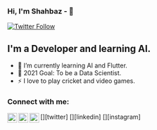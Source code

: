 ### Hi, I'm Shahbaz - 👋

[![Twitter Follow](https://img.shields.io/twitter/follow/Shahbaz21986350?color=1DA1F2&logo=twitter&style=for-the-badge)](https://twitter.com/intent/follow?original_referer=https%3A%2F%2Fgithub.com%2FcodeSTACKr&screen_name=Shahbaz21986350)

## I'm a Developer and learning AI.

- 🌱 I’m currently learning AI and Flutter.
- 🥅 2021 Goal: To be a Data Scientist.
- ⚡ I love to play cricket and video games.

### Connect with me:

[<img align="left" alt="Shahbaz21986350 | Twitter" width="22px" src="https://cdn.jsdelivr.net/npm/simple-icons@v3/icons/twitter.svg" />][twitter]
[<img align="left" alt="shahbaz-akram-66a9981b1 | LinkedIn" width="22px" src="https://cdn.jsdelivr.net/npm/simple-icons@v3/icons/linkedin.svg" />][linkedin]
[<img align="left" alt="shahbaz_akram__ | Instagram" width="22px" src="https://cdn.jsdelivr.net/npm/simple-icons@v3/icons/instagram.svg" />][instagram]

<br />

